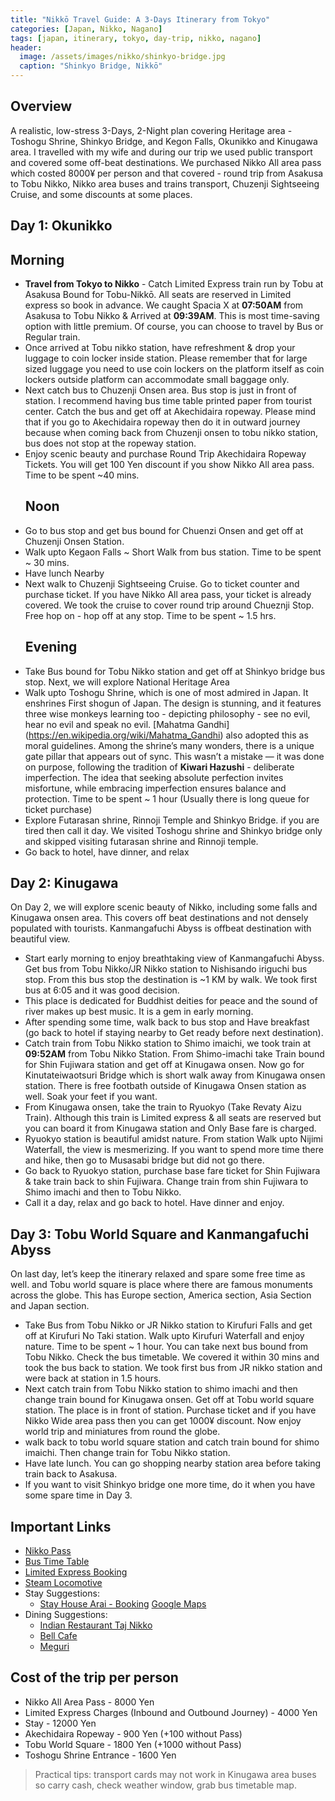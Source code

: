 ```yaml
---
title: "Nikkō Travel Guide: A 3-Days Itinerary from Tokyo"
categories: [Japan, Nikko, Nagano]
tags: [japan, itinerary, tokyo, day-trip, nikko, nagano]
header:
  image: /assets/images/nikko/shinkyo-bridge.jpg
  caption: "Shinkyo Bridge, Nikkō"
---
```


## Overview
A realistic, low-stress 3-Days, 2-Night plan covering Heritage area - Toshogu Shrine, Shinkyo Bridge, and Kegon Falls, Okunikko and Kinugawa area. I travelled with my wife and during our trip we used public transport and covered some off-beat destinations. We purchased Nikko All area pass which costed 8000¥ per person and that covered - round trip from Asakusa to Tobu Nikko, Nikko area buses and trains transport, Chuzenji Sightseeing Cruise, and some discounts at some places. 

## Day 1: Okunikko 
  ## Morning 
- **Travel from Tokyo to Nikko** - Catch Limited Express train run by Tobu at Asakusa Bound for Tobu-Nikkō. All seats are reserved in Limited express so book in advance. We caught Spacia X at **07:50AM** from Asakusa to Tobu Nikko & Arrived at **09:39AM**. This is most time-saving option with little premium. Of course, you can choose to travel by Bus or Regular train. 
- Once arrived at Tobu nikko station, have refreshment & drop your luggage to coin locker inside station. Please remember that for large sized luggage you need to use coin lockers on the platform itself as coin lockers outside platform can accommodate small baggage only. 
- Next catch bus to Chuzenji Onsen area. Bus stop is just in front of station. I recommend having bus time table printed paper from tourist center. Catch the bus and get off at Akechidaira ropeway. Please mind that if you go to Akechidaira ropeway then do it in outward journey because when coming back from Chuzenji onsen to tobu nikko station, bus does not stop at the ropeway station. 
- Enjoy scenic beauty and purchase Round Trip Akechidaira Ropeway Tickets. You will get 100 Yen discount if you show Nikko All area pass. Time to be spent ~40 mins.
  ## Noon 
- Go to bus stop and get bus bound for Chuenzi Onsen and get off at Chuzenji Onsen Station.
- Walk upto Kegaon Falls ~ Short Walk from bus station. Time to be spent ~ 30 mins. 
- Have lunch Nearby 
- Next walk to Chuzenji Sightseeing Cruise. Go to ticket counter and purchase ticket. If you have Nikko All area pass, your ticket is already covered. We took the cruise to cover round trip around Chueznji Stop. Free hop on - hop off at any stop. Time to be spent ~ 1.5 hrs. 
  ## Evening 
- Take Bus bound for Tobu Nikko station and get off at Shinkyo bridge bus stop. Next, we will explore National Heritage Area 
- Walk upto Toshogu Shrine, which is one of most admired in Japan. It enshrines First shogun of Japan. The design is stunning, and it features three wise monkeys learning too - depicting philosophy - see no evil, hear no evil and speak no evil. [Mahatma Gandhi] (https://en.wikipedia.org/wiki/Mahatma_Gandhi) also adopted this as moral guidelines. Among the shrine’s many wonders, there is a unique gate pillar that appears out of sync. This wasn’t a mistake — it was done on purpose, following the tradition of **Kiwari Hazushi** - deliberate imperfection. The idea that seeking absolute perfection invites misfortune, while embracing imperfection ensures balance and protection. Time to be spent ~ 1 hour (Usually there is long queue for ticket purchase)
- Explore Futarasan shrine, Rinnoji Temple and Shinkyo Bridge. if you are tired then call it day. We visited Toshogu shrine and Shinkyo bridge only and skipped visiting futarasan shrine and Rinnoji temple.  
- Go back to hotel, have dinner, and relax

## Day 2: Kinugawa 
On Day 2, we will explore scenic beauty of Nikko, including some falls and Kinugawa onsen area. This covers off beat destinations and not densely populated with tourists. Kanmangafuchi Abyss is offbeat destination with beautiful view. 
- Start early morning to enjoy breathtaking view of Kanmangafuchi Abyss. Get bus from Tobu Nikko/JR Nikko station to Nishisando iriguchi bus stop. From this bus stop the destination is ~1 KM by walk. We took first bus at 6:05 and it was good decision. 
- This place is dedicated for Buddhist deities for peace and the sound of river makes up best music. It is a gem in early morning.  
- After spending some time, walk back to bus stop and Have breakfast (go back to hotel if staying nearby to Get ready before next destination).
- Catch train from Tobu Nikko station to Shimo imaichi, we took train at **09:52AM** from Tobu Nikko Station. From Shimo-imachi take Train bound for Shin Fujiwara station and get off at Kinugawa onsen. Now go for Kinutateiwaotsuri Bridge which is short walk away from Kinugawa onsen station. There is free footbath outside of Kinugawa Onsen station as well. Soak your feet if you want. 
- From Kinugawa onsen, take the train to Ryuokyo (Take Revaty Aizu Train). Although this train is Limited express & all seats are reserved but you can board it from Kinugawa station and Only Base fare is charged. 
- Ryuokyo station is beautiful amidst nature. From station Walk upto Nijimi Waterfall, the view is mesmerizing. If you want to spend more time there and hike, then go to Musasabi bridge but did not go there. 
- Go back to Ryuokyo station, purchase base fare ticket for Shin Fujiwara & take train back to shin Fujiwara. Change train from shin Fujiwara to Shimo imachi and then to Tobu Nikko.
- Call it a day, relax and go back to hotel. Have dinner and enjoy.  

## Day 3: Tobu World Square and Kanmangafuchi Abyss 
On last day, let’s keep the itinerary relaxed and spare some free time as well.  and Tobu world square is place where there are famous monuments across the globe. This has Europe section, America section, Asia Section and Japan section. 
- Take Bus from Tobu Nikko or JR Nikko station to Kirufuri Falls and get off at Kirufuri No Taki station. Walk upto Kirufuri Waterfall and enjoy nature. Time to be spent ~ 1 hour. You can take next bus bound from Tobu Nikko. Check the bus timetable. We covered it within 30 mins and took the bus back to station. We took first bus from JR nikko station and were back at station in 1.5 hours. 
- Next catch train from Tobu Nikko station to shimo imachi and then change train bound for Kinugawa onsen. Get off at Tobu world square station. The place is in front of station. Purchase ticket and if you have Nikko Wide area pass then you can get 1000¥ discount. Now enjoy world trip and miniatures from round the globe. 
- walk back to tobu world square station and catch train bound for shimo imaichi. Then change train for Tobu Nikko station. 
- Have late lunch. You can go shopping nearby station area before taking train back to Asakusa.  
- If you want to visit Shinkyo bridge one more time, do it when you have some spare time in Day 3.

## Important Links 
- [Nikko Pass](https://www.tobu.co.jp/en/ticket/nikko/all.html)
- [Bus Time Table](https://www.tobu-bus.com/pc/area/pdf/nikko_timetablenatu.pdf) 
- [Limited Express Booking](https://tobu-japantrip-tickets.com)
- [Steam Locomotive](https://www.tobu.co.jp/en/sightseeing/nikko_kinugawa/sl/)
- Stay Suggestions:
  - [Stay House Arai - Booking](https://www.booking.com/Share-vDh5wY) [Google Maps](https://maps.app.goo.gl/uUh2JmaEBpzLZDZt5?g_st=ipc)
- Dining Suggestions:
  - [Indian Restaurant Taj Nikko](https://maps.app.goo.gl/H9NAxxWTkYDXEVzz9?g_st=ipc)
  - [Bell Cafe](http://www.cafe-bell.com/)
  - [Meguri](https://shizensaryo-meguri.com/)


## Cost of the trip per person 
- Nikko All Area Pass - 8000 Yen
- Limited Express Charges (Inbound and Outbound Journey) - 4000 Yen
- Stay - 12000 Yen
- Akechidaira Ropeway - 900 Yen (+100 without Pass)
- Tobu World Square - 1800 Yen  (+1000 without Pass)
- Toshogu Shrine Entrance - 1600 Yen 

> Practical tips: transport cards may not work in Kinugawa area buses so carry cash, check weather window, grab bus timetable map.
